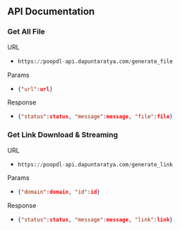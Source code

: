 ## API Documentation

### Get All File

URL
  - ```py
    https://poopdl-api.dapuntaratya.com/generate_file
    ```

Params
  - ```json
    {"url":url}
    ```

Response
  - ```json
    {"status":status, "message":message, "file":file}
    ```

### Get Link Download & Streaming

URL
  - ```py
    https://poopdl-api.dapuntaratya.com/generate_link
    ```

Params
  - ```json
    {"domain":domain, "id":id}
    ```

Response
  - ```json
    {"status":status, "message":message, "link":link}
    ```